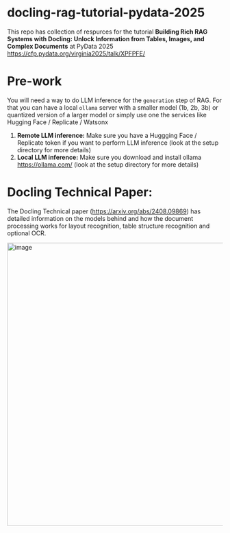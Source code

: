 # docling-rag-tutorial-pydata-2025
This repo has collection of respurces for the tutorial **Building Rich RAG Systems with Docling: Unlock Information from Tables, Images, and Complex Documents** at PyData 2025 https://cfp.pydata.org/virginia2025/talk/XPFPFE/ 



# Pre-work
You will need a way to do LLM inference for the `generation` step of RAG. For that you can have a local `ollama` server with a smaller model (1b, 2b, 3b) or quantized version of a larger model or simply use one the services like Hugging Face / Replicate / Watsonx 
1. **Remote LLM inference:** Make sure you have a Huggging Face / Replicate token if you want to perform LLM inference (look at the setup directory for more details)
2. **Local LLM inference:** Make sure you download and install ollama https://ollama.com/  (look at the setup directory for more details)


# Docling Technical Paper: 

The Docling Technical paper (https://arxiv.org/abs/2408.09869) has detailed information on the models behind and how the document processing works for layout recognition, table structure recognition and optional OCR. 


<img width="660" alt="image" src="https://github.com/user-attachments/assets/2949d164-cfd6-4f22-946d-1257cba31ee7" />



